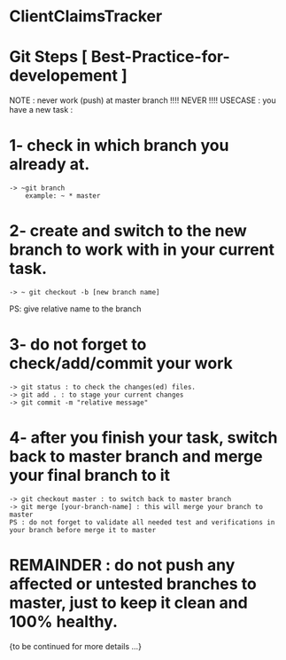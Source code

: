 # ClientClaimsTracker

# Git Steps [ Best-Practice-for-developement ]
NOTE : never work (push) at master branch !!!! NEVER !!!!
USECASE : you have a new task :  

# 1- check in which branch you already at.
    -> ~git branch
        example: ~ * master
        
# 2- create and switch to the new branch to work with in your current task.
    -> ~ git checkout -b [new branch name]
 PS: give relative name to the branch
 
# 3- do not forget to check/add/commit your work
    -> git status : to check the changes(ed) files.
    -> git add . : to stage your current changes
    -> git commit -m "relative message"
  
 # 4- after you finish your task, switch back to master branch and merge your final branch to it
    -> git checkout master : to switch back to master branch
    -> git merge [your-branch-name] : this will merge your branch to master
    PS : do not forget to validate all needed test and verifications in your branch before merge it to master

# REMAINDER : do not push any affected or untested branches to master, just to keep it clean and 100% healthy.

{to be continued for more details ...}
 
